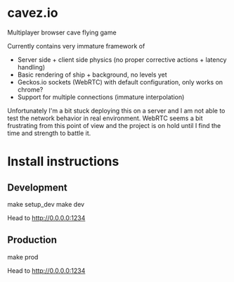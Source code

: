 # cavez.io
Multiplayer browser cave flying game

Currently contains very immature framework of
- Server side + client side physics (no proper corrective actions + latency handling)
- Basic rendering of ship + background, no levels yet
- Geckos.io sockets (WebRTC) with default configuration, only works on chrome?
- Support for multiple connections (immature interpolation)

Unfortunately I'm a bit stuck deploying this on a server and I am not able to test the network behavior in real environment. WebRTC seems a bit frustrating from this point of view and the project is on hold until I find the time and strength to battle it.


# Install instructions

## Development


make setup_dev
make dev

Head to http://0.0.0.0:1234


## Production

make prod

Head to http://0.0.0.0:1234
